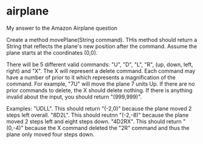 # airplane
My answer to the Amazon Airplane question

Create a method movePlane(String command). THis method should return a String that reflects the plane's new position after the command. Assume the plane starts at the coordinates (0,0).

There will be 5 different valid commands: "U", "D", "L", "R", (up, down, left, right) and "X". The X will represent a delete command.
Each command may have a number of prior to it which represents a magnification of the command. For example, "7U" will move the plane 7 units Up.
If there are no prior commands to delete, the X should delete nothing.
If there is anything invalid about the input, you should return "(999,999)".

Examples:
"UDLL". This should return "(-2,0)" because the plane moved 2 steps left overall.
"8D2L". This should reutnn "(-2,-8)" because the plane moved 2 steps left and eight steps down.
"4D2RX". This should return "(0,-4)" because the X command deleted the "2R" command and thus the plane only moved four steps down.